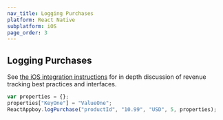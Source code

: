 ```yaml
---
nav_title: Logging Purchases
platform: React Native
subplatform: iOS
page_order: 3
---
```

## Logging Purchases

See [the iOS integration instructions][1] for in depth discussion of revenue tracking best practices and interfaces.

```javascript
var properties = {};
properties["KeyOne"] = "ValueOne";
ReactAppboy.logPurchase("productId", "10.99", "USD", 5, properties);
```

[1]: {{site.baseurl}}/developer_guide/platform_integration_guides/ios/analytics/logging_purchases/
